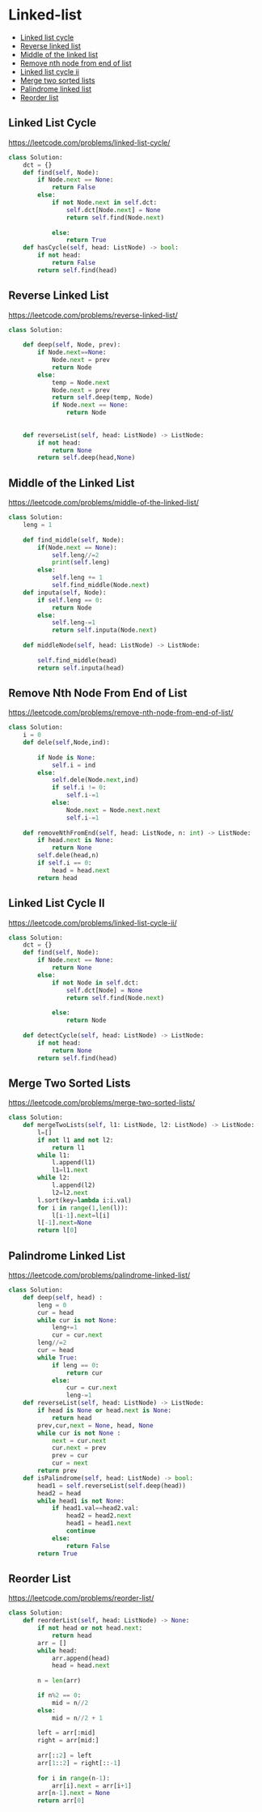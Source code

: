 # Linked-list

+ [Linked list cycle](#linked-list-cycle)
+ [Reverse linked list](#reverse-linked-list)
+ [Middle of the linked list](#middle-of-the-linked-list)
+ [Remove nth node from end of list](#remove-nth-node-from-end-of-list)
+ [Linked list cycle ii](#linked-list-cycle-ii)
+ [Merge two sorted lists](#merge-two-sorted-lists)
+ [Palindrome linked list](#palindrome-linked-list)
+ [Reorder list](#reorder-list)

## Linked List Cycle

https://leetcode.com/problems/linked-list-cycle/

```python
class Solution:
    dct = {}
    def find(self, Node):
        if Node.next == None:
            return False
        else:
            if not Node.next in self.dct:
                self.dct[Node.next] = None
                return self.find(Node.next)
                
            else:
                return True
    def hasCycle(self, head: ListNode) -> bool:
        if not head:
            return False
        return self.find(head)
```

## Reverse Linked List

https://leetcode.com/problems/reverse-linked-list/

```python
class Solution:
    
    def deep(self, Node, prev):
        if Node.next==None:
            Node.next = prev
            return Node
        else:
            temp = Node.next
            Node.next = prev
            return self.deep(temp, Node)
            if Node.next == None:
                return Node
            
        
    def reverseList(self, head: ListNode) -> ListNode:
        if not head:
            return None
        return self.deep(head,None)
```

## Middle of the Linked List

https://leetcode.com/problems/middle-of-the-linked-list/

```python
class Solution:
    leng = 1
    
    def find_middle(self, Node):
        if(Node.next == None):
            self.leng//=2
            print(self.leng)
        else:
            self.leng += 1
            self.find_middle(Node.next)
    def inputa(self, Node):
        if self.leng == 0:
            return Node
        else:
            self.leng-=1
            return self.inputa(Node.next)
    
    def middleNode(self, head: ListNode) -> ListNode:
        
        self.find_middle(head)
        return self.inputa(head)
```

## Remove Nth Node From End of List

https://leetcode.com/problems/remove-nth-node-from-end-of-list/

```python
class Solution:
    i = 0
    def dele(self,Node,ind):
        
        if Node is None:
            self.i = ind
        else:
            self.dele(Node.next,ind)
            if self.i != 0:
                self.i-=1
            else:
                Node.next = Node.next.next
                self.i-=1
    
    def removeNthFromEnd(self, head: ListNode, n: int) -> ListNode:
        if head.next is None:
            return None
        self.dele(head,n)
        if self.i == 0:
            head = head.next
        return head
```

## Linked List Cycle II

https://leetcode.com/problems/linked-list-cycle-ii/

```python
class Solution:
    dct = {}
    def find(self, Node):
        if Node.next == None:
            return None
        else:
            if not Node in self.dct:
                self.dct[Node] = None
                return self.find(Node.next)
                
            else:
                return Node
    
    def detectCycle(self, head: ListNode) -> ListNode:
        if not head:
            return None
        return self.find(head)
```

## Merge Two Sorted Lists

https://leetcode.com/problems/merge-two-sorted-lists/

```python
class Solution:
    def mergeTwoLists(self, l1: ListNode, l2: ListNode) -> ListNode:
        l=[]
        if not l1 and not l2:
            return l1
        while l1:
            l.append(l1)
            l1=l1.next
        while l2:
            l.append(l2)
            l2=l2.next
        l.sort(key=lambda i:i.val)
        for i in range(1,len(l)):
            l[i-1].next=l[i]
        l[-1].next=None
        return l[0] 
```

## Palindrome Linked List

https://leetcode.com/problems/palindrome-linked-list/

```python
class Solution:
    def deep(self, head) :
        leng = 0
        cur = head
        while cur is not None:
            leng+=1
            cur = cur.next
        leng//=2
        cur = head
        while True:
            if leng == 0:
                return cur
            else:
                cur = cur.next
                leng-=1
    def reverseList(self, head: ListNode) -> ListNode:
        if head is None or head.next is None:
            return head
        prev,cur,next = None, head, None
        while cur is not None :
            next = cur.next 
            cur.next = prev
            prev = cur 
            cur = next
        return prev
    def isPalindrome(self, head: ListNode) -> bool:
        head1 = self.reverseList(self.deep(head)) 
        head2 = head
        while head1 is not None:
            if head1.val==head2.val:
                head2 = head2.next
                head1 = head1.next
                continue
            else:
                return False
        return True
```

## Reorder List

https://leetcode.com/problems/reorder-list/

```python
class Solution:
    def reorderList(self, head: ListNode) -> None:
        if not head or not head.next:
            return head
        arr = []
        while head:
            arr.append(head)
            head = head.next
        
        n = len(arr)

        if n%2 == 0:
            mid = n//2 
        else:
            mid = n//2 + 1
        
        left = arr[:mid]
        right = arr[mid:]
        
        arr[::2] = left
        arr[1::2] = right[::-1]
        
        for i in range(n-1):
            arr[i].next = arr[i+1]
        arr[n-1].next = None
        return arr[0]
```
